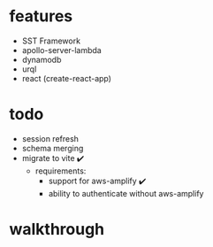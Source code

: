 # features
- SST Framework
- apollo-server-lambda
- dynamodb
- urql
- react (create-react-app)

# todo
- session refresh
- schema merging
- migrate to vite :heavy_check_mark:
    - requirements:
        - support for aws-amplify :heavy_check_mark:
        - ability to authenticate without aws-amplify

# walkthrough
